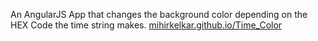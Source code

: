 An AngularJS App that changes the background color depending on the HEX Code the time string makes. 
<a href="mihirkelkar.github.io/Time_Color">mihirkelkar.github.io/Time_Color</a>
